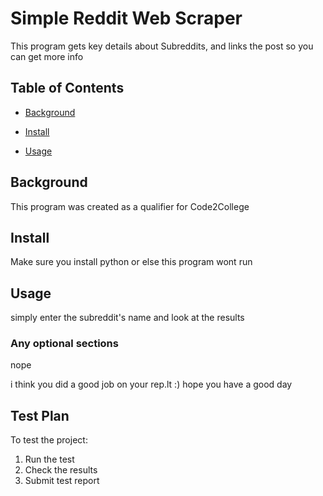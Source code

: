 # Simple Reddit Web Scraper

This program gets key details about Subreddits, and links the post so you can get more info

## Table of Contents

- [Background](#background)

- [Install](#install)

- [Usage](#usage)

## Background

This program was created as a qualifier for Code2College

## Install

Make sure you install python or else this program wont run

## Usage

simply enter the subreddit's name and look at the results

### Any optional sections
nope

i think you did a good job on your rep.lt :) hope you have a good day

## Test Plan

To test the project:

1.  Run the test
2.  Check the results
3. Submit test report